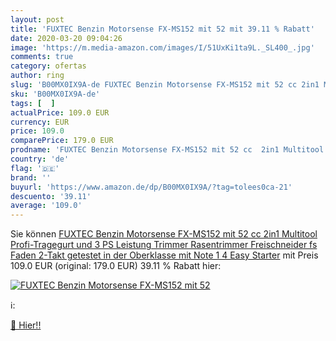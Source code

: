 ```yaml
---
layout: post
title: 'FUXTEC Benzin Motorsense FX-MS152 mit 52 mit 39.11 % Rabatt'
date: 2020-03-20 09:04:26
image: 'https://m.media-amazon.com/images/I/51UxKi1ta9L._SL400_.jpg'
comments: true
category: ofertas
author: ring
slug: 'B00MX0IX9A-de FUXTEC Benzin Motorsense FX-MS152 mit 52 cc 2in1 Multitool...'
sku: 'B00MX0IX9A-de'
tags: [  ]
actualPrice: 109.0 EUR
currency: EUR
price: 109.0
comparePrice: 179.0 EUR
prodname: 'FUXTEC Benzin Motorsense FX-MS152 mit 52 cc  2in1 Multitool  Profi-Tragegurt und 3 PS Leistung Trimmer Rasentrimmer Freischneider fs Faden 2-Takt  getestet in der Oberklasse mit Note 1 4 Easy Starter'
country: 'de'
flag: '🇩🇪'
brand: ''
buyurl: 'https://www.amazon.de/dp/B00MX0IX9A/?tag=tolees0ca-21'
descuento: '39.11'
average: '109.0'
---
```


Sie können [FUXTEC Benzin Motorsense FX-MS152 mit 52 cc  2in1 Multitool  Profi-Tragegurt und 3 PS Leistung Trimmer Rasentrimmer Freischneider fs Faden 2-Takt  getestet in der Oberklasse mit Note 1 4 Easy Starter](https://www.amazon.de/dp/B00MX0IX9A/?tag=tolees0ca-21) mit Preis 109.0 EUR (original: 179.0 EUR) 39.11 % Rabatt hier:

[![FUXTEC Benzin Motorsense FX-MS152 mit 52](https://m.media-amazon.com/images/I/51UxKi1ta9L._SL400_.jpg)](https://www.amazon.de/dp/B00MX0IX9A/?tag=tolees0ca-21)

ℹ️:


[🛒 Hier!!](https://www.amazon.de/dp/B00MX0IX9A/?tag=tolees0ca-21)
